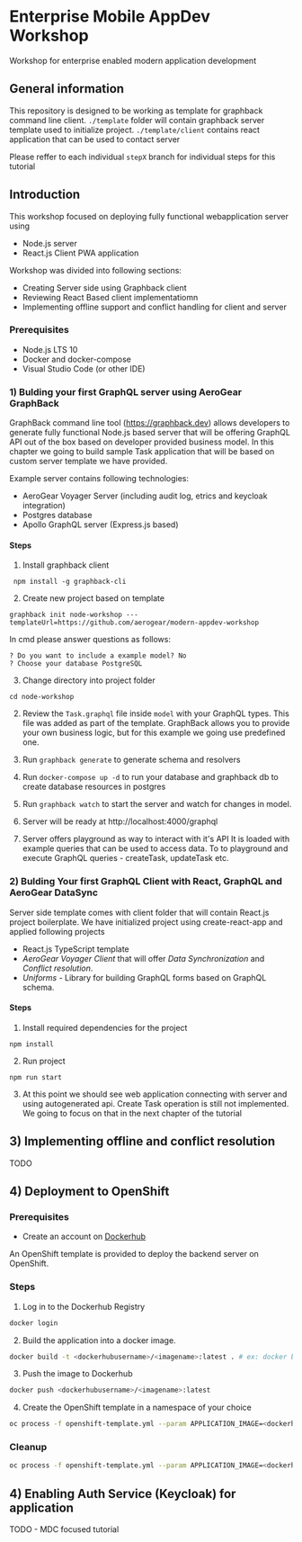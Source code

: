 # Enterprise Mobile AppDev Workshop
 
Workshop for enterprise enabled modern application development

## General information

This repository is designed to be working as template for graphback command line client.
`./template` folder will contain graphback server template used to initialize project.
`./template/client` contains react application that can be used to contact server

Please reffer to each individual `stepX` branch for individual steps for this tutorial

## Introduction

This workshop focused on deploying fully functional webapplication server using 

- Node.js server 
- React.js Client PWA application

Workshop was divided into following sections:

- Creating Server side using Graphback client
- Reviewing React Based client implementatiomn
- Implementing offline support and conflict handling for client and server

### Prerequisites

- Node.js LTS 10 
- Docker and docker-compose
- Visual Studio Code (or other IDE)

### 1) Bulding your first GraphQL server using AeroGear GraphBack

GraphBack command line tool (https://graphback.dev) allows developers 
to generate fully functional Node.js based server that will be offering 
GraphQL API out of the box based on developer provided business model.
In this chapter we going to build sample Task application that will
be based on custom server template we have provided.

Example server contains following technologies:

- AeroGear Voyager Server (including audit log, etrics and keycloak integration)
- Postgres database
- Apollo GraphQL server (Express.js based)

#### Steps

1. Install graphback client

```
 npm install -g graphback-cli
```

2. Create new project based on template

```
graphback init node-workshop ---templateUrl=https://github.com/aerogear/modern-appdev-workshop
```

In cmd please answer questions as follows:
```
? Do you want to include a example model? No
? Choose your database PostgreSQL
```

3. Change directory into project folder

```
cd node-workshop
```

2. Review the `Task.graphql` file inside `model` with your GraphQL types.
This file was added as part of the template. GraphBack allows you to 
provide your own business logic, but for this example we going use predefined 
one.

3. Run `graphback generate` to generate schema and resolvers

4. Run `docker-compose up -d` to run your database
   and graphback db to create database resources in postgres

5. Run `graphback watch` to start the server and watch for changes
   in model.

6. Server will be ready at http://localhost:4000/graphql

7. Server offers playground as way to interact with it's API
It is loaded with example queries that can be used to access data.
To to playground and execute GraphQL queries - createTask, updateTask etc.

### 2) Bulding Your first GraphQL Client with React, GraphQL and AeroGear DataSync

Server side template comes with client folder that will contain React.js 
project boilerplate. We have initialized project using create-react-app
and applied following projects

- React.js TypeScript template
- *AeroGear Voyager Client* that will offer *Data Synchronization* and 
*Conflict resolution*.
- *Uniforms* - Library for building GraphQL forms based on GraphQL schema.

#### Steps

1. Install required dependencies for the project

```
npm install 
```

2. Run project

```
npm run start 
```

3. At this point we should see web application connecting with server and 
using autogenerated api. Create Task operation is still not implemented.
We going to focus on that in the next chapter of the tutorial

## 3) Implementing offline and conflict resolution

TODO

## 4) Deployment to OpenShift

### Prerequisites

* Create an account on [Dockerhub](https://hub.docker.com/)

An OpenShift template is provided to deploy the backend server on OpenShift.

### Steps

1. Log in to the Dockerhub Registry

```bash
docker login
```

2. Build the application into a docker image.

```bash
docker build -t <dockerhubusername>/<imagename>:latest . # ex: docker build -t aerogear/graphback-demo:latest .
```

3. Push the image to Dockerhub

```bash
docker push <dockerhubusername>/<imagename>:latest
```

4. Create the OpenShift template in a namespace of your choice

```bash
oc process -f openshift-template.yml --param APPLICATION_IMAGE=<dockerhubusername>/<imagename>:latest | oc create -f -
```

### Cleanup

```bash
oc process -f openshift-template.yml --param APPLICATION_IMAGE=<dockerhubusername>/<imagename>:latest | oc delete -f -
```

## 4) Enabling Auth Service (Keycloak) for application

TODO - MDC focused tutorial
